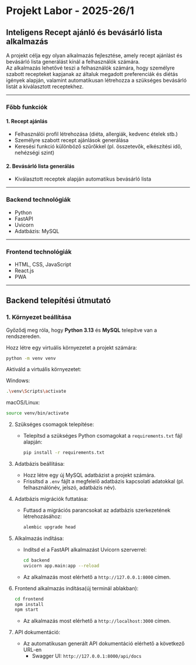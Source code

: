 # Projekt Labor - 2025-26/1
## Inteligens Recept ajánló és bevásárló lista alkalmazás

A projekt célja egy olyan alkalmazás fejlesztése, amely recept ajánlást és bevásárló lista generálást kínál a felhasználók számára.  
Az alkalmazás lehetővé teszi a felhasználók számára, hogy személyre szabott recepteket kapjanak az általuk megadott preferenciák és diétás igények alapján, valamint automatikusan létrehozza a szükséges bevásárló listát a kiválasztott receptekhez.

---

### Főbb funkciók

#### 1. Recept ajánlás
- Felhasználói profil létrehozása (diéta, allergiák, kedvenc ételek stb.)
- Személyre szabott recept ajánlások generálása
- Keresési funkció különböző szűrőkkel (pl. összetevők, elkészítési idő, nehézségi szint)

#### 2. Bevásárló lista generálás
- Kiválasztott receptek alapján automatikus bevásárló lista

---

### Backend technológiák
- Python
- FastAPI
- Uvicorn
- Adatbázis: MySQL

---

### Frontend technológiák
- HTML, CSS, JavaScript
- React.js
- PWA

---

## Backend telepítési útmutató

### 1. Környezet beállítása
Győződj meg róla, hogy **Python 3.13** és **MySQL** telepítve van a rendszereden.

Hozz létre egy virtuális környezetet a projekt számára:
```bash
python -m venv venv
```


Aktiváld a virtuális környezetet:

Windows:
```bash
.\venv\Scripts\activate
```

macOS/Linux:
```bash
source venv/bin/activate
```
2. Szükséges csomagok telepítése:
    - Telepítsd a szükséges Python csomagokat a `requirements.txt`
        fájl alapján:
        ```bash
        pip install -r requirements.txt
        ```
3. Adatbázis beállítása:
    - Hozz létre egy új MySQL adatbázist a projekt számára.
    - Frissítsd a `.env` fájlt a megfelelő adatbázis
        kapcsolati adatokkal (pl. felhasználónév, jelszó, adatbázis név).
4. Adatbázis migrációk futtatása:
    - Futtasd a migrációs parancsokat az adatbázis szerkezetének létrehozásához:
        ```bash
        alembic upgrade head
        ```
5. Alkalmazás indítása:
    - Indítsd el a FastAPI alkalmazást Uvicorn szerverrel:
        ```bash
        cd backend
        uvicorn app.main:app --reload
        ```
    - Az alkalmazás most elérhető a `http://127.0.0.1:8000` címen.


6. Frontend alkalmazás indítása(új terminál ablakban):
    ```bash
    cd frontend
    npm install
    npm start
    ```
   - Az alkalmazás most elérhető a `http://localhost:3000` címen.


7. API dokumentáció:
    - Az automatikusan generált API dokumentáció elérhető a következő URL-en
        - Swagger UI: `http://127.0.0.1:8000/api/docs`

       
        